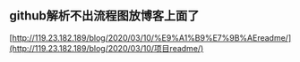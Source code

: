 ## github解析不出流程图放博客上面了

[http://119.23.182.189/blog/2020/03/10/%E9%A1%B9%E7%9B%AEreadme/](http://119.23.182.189/blog/2020/03/10/项目readme/)
